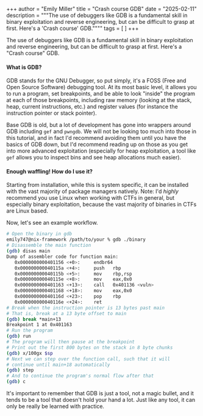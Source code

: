 +++
author = "Emily Miller"
title = "Crash course GDB"
date = "2025-02-11"
description = """The use of debuggers like GDB is a fundamental skill in binary
exploitation and reverse engineering, but can be difficult to grasp at first.
Here's a 'Crash course' GDB.""""
tags = [  ]
+++

The use of debuggers like GDB is a fundamental skill in binary
exploitation and reverse engineering, but can be difficult to grasp at first.
Here's a "Crash course" GDB.

#### What is GDB?

GDB stands for the GNU Debugger, so put simply, it's a FOSS (Free and Open
Source Software) debugging tool. At its most basic level, it allows you to run a
program, set breakpoints, and be able to look "inside" the program at each of
those breakpoints, including raw memory (looking at the stack, heap, current
instructions, etc.) and register values (for instance the instruction pointer or
stack pointer).

Base GDB is old, but a lot of development has gone into wrappers around GDB
including `gef` and `pwngdb`. We will not be looking too much into those in this
tutorial, and in fact I'd recommend avoiding them until you have the basics of
GDB down, but I'd recommend reading up on those as you get into more advanced
exploitation (especially for heap exploitation, a tool like `gef` allows you to
inspect bins and see heap allocations much easier).

#### Enough waffling! How do I use it?

Starting from installation, while this is system specific, it can be installed
with the vast majority of package managers natively. Note: I'd *highly*
recommend you use Linux when working with CTFs in general, but especially binary
exploitation, because the vast majority of binaries in CTFs are Linux based.

Now, let's see an example workflow.

```bash
# Open the binary in gdb
emily747@nix-framework /path/to/your % gdb ./binary
# Disassemble the main function
(gdb) disas main
Dump of assembler code for function main:
   0x0000000000401156 <+0>:	    endbr64
   0x000000000040115a <+4>:	    push   rbp
   0x000000000040115b <+5>:	    mov    rbp,rsp
   0x000000000040115e <+8>:	    mov    eax,0x0
   0x0000000000401163 <+13>:	call   0x401136 <vuln>
   0x0000000000401168 <+18>:	mov    eax,0x0
   0x000000000040116d <+23>:	pop    rbp
   0x000000000040116e <+24>:	ret
# Break when the instruction pointer is 13 bytes past main
# That is, break at a 13 byte offset to main
(gdb) break *main+13
Breakpoint 1 at 0x401163
# Run the program
(gdb) run
# The program will then pause at the breakpoint
# Print out the first 800 bytes on the stack in 8 byte chunks
(gdb) x/100gx $sp
# Next we can step over the function call, such that it will
# continue until main+18 automatically
(gdb) step
# And to continue the program's normal flow after that
(gdb) c
```

It's important to remember that GDB is just a tool, not a magic bullet, and it
tends to be a tool that doesn't hold your hand a lot. Just like any tool, it can
only be really be learned with practice.
